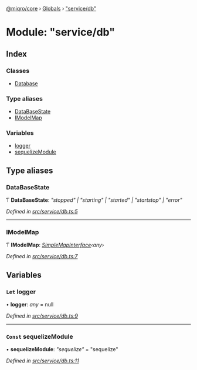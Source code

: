 [@miqro/core](../README.md) › [Globals](../globals.md) › ["service/db"](_service_db_.md)

# Module: "service/db"

## Index

### Classes

* [Database](../classes/_service_db_.database.md)

### Type aliases

* [DataBaseState](_service_db_.md#databasestate)
* [IModelMap](_service_db_.md#imodelmap)

### Variables

* [logger](_service_db_.md#let-logger)
* [sequelizeModule](_service_db_.md#const-sequelizemodule)

## Type aliases

###  DataBaseState

Ƭ **DataBaseState**: *"stopped" | "starting" | "started" | "startstop" | "error"*

*Defined in [src/service/db.ts:5](https://github.com/claukers/miqro-core/blob/5cb140c/src/service/db.ts#L5)*

___

###  IModelMap

Ƭ **IModelMap**: *[SimpleMapInterface](../interfaces/_util_util_.simplemapinterface.md)‹any›*

*Defined in [src/service/db.ts:7](https://github.com/claukers/miqro-core/blob/5cb140c/src/service/db.ts#L7)*

## Variables

### `Let` logger

• **logger**: *any* = null

*Defined in [src/service/db.ts:9](https://github.com/claukers/miqro-core/blob/5cb140c/src/service/db.ts#L9)*

___

### `Const` sequelizeModule

• **sequelizeModule**: *"sequelize"* = "sequelize"

*Defined in [src/service/db.ts:11](https://github.com/claukers/miqro-core/blob/5cb140c/src/service/db.ts#L11)*
